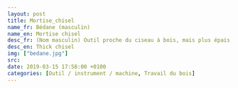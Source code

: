 ```yaml
---
layout: post
title: Mortise_chisel
name_fr: Bédane (masculin)
name_en: Mortise chisel
desc_fr: (Nom masculin) Outil proche du ciseau à bois, mais plus épais, ce qui lui donne plus de résistance.
desc_en: Thick chisel
img: ["bedane.jpg"]
src: 
date: 2019-03-15 17:58:00 +0100
categories: [Outil / instrument / machine, Travail du bois]
---
```

